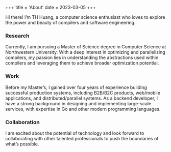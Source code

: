 +++
title = 'About'
date = 2023-03-05
+++

Hi there! I’m TH Huang, a computer science enthusiast who loves to explore the power and beauty of compilers and software engineering.

### Research

Currently, I am pursuing a Master of Science degree in Computer Science at Northwestern University. With a deep interest in optimizing and parallelizing compilers, my passion lies in understanding the abstractions used within compilers and leveraging them to achieve broader optimization potential.

### Work

Before my Master’s, I gained over four years of experience building successful production systems, including B2B/B2C products, web/mobile applications, and distributed/parallel systems. As a backend developer, I have a strong background in designing and implementing large-scale services, with expertise in Go and other modern programming languages.

### Collaboration

I am excited about the potential of technology and look forward to collaborating with other talented professionals to push the boundaries of what’s possible.
